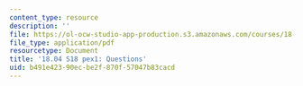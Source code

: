 ```yaml
---
content_type: resource
description: ''
file: https://ol-ocw-studio-app-production.s3.amazonaws.com/courses/18-04-complex-variables-with-applications-spring-2018/b491e42390ecbe2f870f57047b83cacd_MIT18_04S18_pex1.pdf
file_type: application/pdf
resourcetype: Document
title: '18.04 S18 pex1: Questions'
uid: b491e423-90ec-be2f-870f-57047b83cacd
---
```

